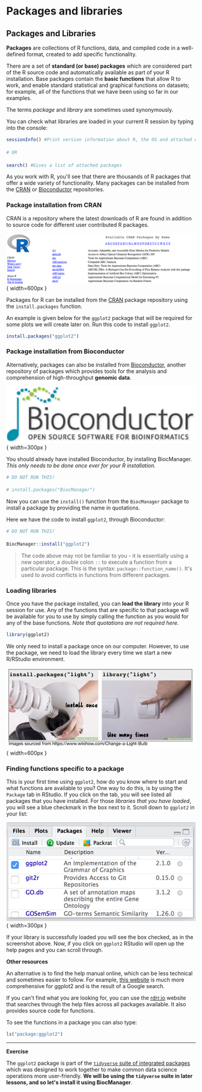 # Packages and libraries

## Packages and Libraries

**Packages** are collections of R functions, data, and compiled code in a well-defined format, created to add specific functionality. 

There are a set of **standard (or base) packages** which are considered part of the R source code and automatically available as part of your R installation. Base packages contain the **basic functions** that allow R to work, and enable standard statistical and graphical functions on datasets; for example, all of the functions that we have been using so far in our examples. 

The terms *package* and *library* are sometimes used synonymously. 

You can check what libraries are loaded in your current R session by typing into the console:

```r
sessionInfo() #Print version information about R, the OS and attached or loaded packages

# OR

search() #Gives a list of attached packages
```

As you work with R, you'll see that there are thousands of R packages that offer a wide variety of functionality. Many packages can be installed from the [CRAN](http://cran.r-project.org/) or [Bioconductor](https://www.bioconductor.org/) repositories.

### Package installation from CRAN 

CRAN is a repository where the latest downloads of R are found in addition to source code for different user contributed R packages.

![Alt text](img/cran_packages.png){ width=600px }

Packages for R can be installed from the [CRAN](http://cran.r-project.org/) package repository using the `install.packages` function.

An example is given below for the `ggplot2` package that will be required for some plots we will create later on. Run this code to install `ggplot2`.

```r
install.packages("ggplot2")
```

### Package installation from Bioconductor
Alternatively, packages can also be installed from [Bioconductor](https://www.bioconductor.org/), another repository of packages which provides tools for the analysis and comprehension of high-throughput **genomic data**.

![Alt text](img/bioconductor_logo.png){ width=300px }

You should already have installed Bioconductor, by installing BiocManager. *This only needs to be done once ever for your R installation.* 

```r
# DO NOT RUN THIS!

# install.packages("BiocManager")
```

Now you can use the `install()` function from the `BiocManager` package to install a package by providing the name in quotations. 

Here we have the code to install `ggplot2`, through Bioconductor:

```r
# DO NOT RUN THIS!

BiocManager::install("ggplot2")
```

> The code above may not be familiar to you - it is essentially using a new operator, a double colon `::` to execute a function from a particular package. This is the syntax: `package::function_name()`. It's used to avoid conflicts in functions from different packages.


### Loading libraries
Once you have the package installed, you can **load the library** into your R session for use. Any of the functions that are specific to that package will be available for you to use by simply calling the function as you would for any of the base functions. *Note that quotations are not required here.*


```r
library(ggplot2)
```

We only need to install a package once on our computer. However, to use the package, we need to load the library every time we start a new R/RStudio environment. 

![Alt text](img/install_vs_library.jpeg){ width=600px }

### Finding functions specific to a package

This is your first time using `ggplot2`, how do you know where to start and what functions are available to you? One way to do this, is by using the `Package` tab in RStudio. If you click on the tab, you will see listed all packages that you have installed. For those *libraries that you have loaded*, you will see a blue checkmark in the box next to it. Scroll down to `ggplot2` in your list:

![Alt text](img/ggplot_help.png){ width=300px }  


If your library is successfully loaded you will see the box checked, as in the screenshot above. Now, if you click on `ggplot2` RStudio will open up the help pages and you can scroll through. 

**Other resources**

An alternative is to find the help manual online, which can be less technical and sometimes easier to follow. For example, [this website](https://ggplot2.tidyverse.org/reference/index.html) is much more comprehensive for ggplot2 and is the result of a Google search. 

If you can't find what you are looking for, you can use the [rdrr.io](https://rdrr.io/) website that searches through the help files across all packages available. It also provides source code for functions. 

To see the functions in a package you can also type:

```r
ls("package:ggplot2")
```

***

**Exercise**

The `ggplot2` package is part of the [`tidyverse` suite of integrated packages](https://www.tidyverse.org/packages/) which was designed to work together to make common data science operations more user-friendly. **We will be using the `tidyverse` suite in later lessons, and so let's install it using BiocManager**.

